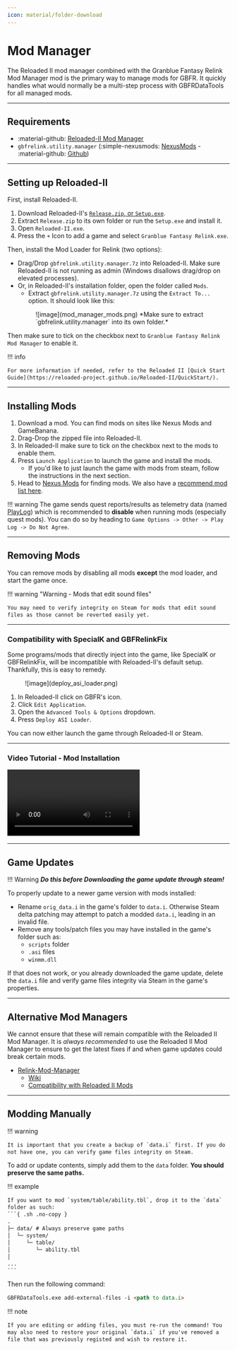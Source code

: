 ```yaml
---
icon: material/folder-download
---
```


# Mod Manager

The Reloaded II mod manager combined with the Granblue Fantasy Relink Mod Manager mod is the primary way to manage mods for GBFR. It quickly handles what would normally be a multi-step process with GBFRDataTools for all managed mods.

---

## Requirements

* :material-github: [Reloaded-II Mod Manager](https://github.com/Reloaded-Project/Reloaded-II/releases)
* `gbfrelink.utility.manager` (:simple-nexusmods: [NexusMods](https://www.nexusmods.com/granbluefantasyrelink/mods/526) - :material-github: [Github](https://github.com/WistfulHopes/gbfrelink.utility.manager/releases))

---

## Setting up Reloaded-II

First, install Reloaded-II.

1. Download Reloaded-II's [`Release.zip`, or `Setup.exe`](https://github.com/Reloaded-Project/Reloaded-II/releases).
2. Extract `Release.zip` to its own folder or run the `Setup.exe` and install it.
3. Open `Reloaded-II.exe`.
4. Press the `+` Icon to add a game and select `Granblue Fantasy Relink.exe`.

Then, install the Mod Loader for Relink (two options):

* Drag/Drop `gbfrelink.utility.manager.7z` into Reloaded-II. Make sure Reloaded-II is not running as admin (Windows disallows drag/drop on elevated processes).
* Or, in Reloaded-II's installation folder, open the folder called `Mods`.
    * Extract `gbfrelink.utility.manager.7z` using the `Extract To...` option. It should look like this:
    <figure markdown>
    ![image](mod_manager_mods.png)
    *Make sure to extract `gbfrelink.utility.manager` into its own folder.*
    </figure>

Then make sure to tick on the checkbox next to `Granblue Fantasy Relink Mod Manager` to enable it.

!!! info

    For more information if needed, refer to the Reloaded II [Quick Start Guide](https://reloaded-project.github.io/Reloaded-II/QuickStart/).

---

## Installing Mods

1. Download a mod. You can find mods on sites like Nexus Mods and GameBanana.
2. Drag-Drop the zipped file into Reloaded-II.
3. In Reloaded-II make sure to tick on the checkbox next to the mods to enable them.
4. Press `Launch Application` to launch the game and install the mods.
    * If you'd like to just launch the game with mods from steam, follow the instructions in the next section.
5. Head to [Nexus Mods](https://www.nexusmods.com/granbluefantasyrelink/mods/) for finding mods. We also have a [recommend mod list here](recommended_mods_tools.md).

!!! warning
    The game sends quest reports/results as telemetry data (named [PlayLog](../resources/re/api.md#playlog-endpoints)) which is recommended to **disable** when running mods (especially quest mods). You can do so by heading to `Game Options -> Other -> Play Log -> Do Not Agree`.

---

## Removing Mods

You can remove mods by disabling all mods **except** the mod loader, and start the game once.

!!! warning "Warning - Mods that edit sound files"

    You may need to verify integrity on Steam for mods that edit sound files as those cannot be reverted easily yet.

---

### Compatibility with SpecialK and GBFRelinkFix

Some programs/mods that directly inject into the game, like SpecialK or GBFRelinkFix, will be incompatible with Reloaded-II's default setup. Thankfully, this is easy to remedy.

<figure markdown>
![image](deploy_asi_loader.png)
</figure>

1. In Reloaded-II click on GBFR's icon.
2. Click `Edit Application`.
3. Open the `Advanced Tools & Options` dropdown.
4. Press `Deploy ASI Loader`.

You can now either launch the game through Reloaded-II or Steam.

---

### Video Tutorial - Mod Installation

<video controls>
    <source src="../GBFR Reloaded-II and Mod Installation Guide.mp4" type="video/mp4">
</video>


---

## Game Updates

!!! Warning
    ***Do this before Downloading the game update through steam!***

To properly update to a newer game version with mods installed:

* Rename `orig_data.i` in the game's folder to `data.i`. Otherwise Steam delta patching may attempt to patch a modded `data.i`, leading in an invalid file.
* Remove any tools/patch files you may have installed in the game's folder such as: 
    * `scripts` folder
    * `.asi` files 
    * `winmm.dll`

If that does not work, or you already downloaded the game update, delete the `data.i` file and verify game files integrity via Steam in the game's properties.

---

## Alternative Mod Managers

We cannot ensure that these will remain compatible with the Reloaded II Mod Manager. It is *always recommended* to use the Reloaded II Mod Manager to ensure to get the latest fixes if and when game updates could break certain mods.

* [Relink-Mod-Manager](https://github.com/Zetas-Workshop/Relink-Mod-Manager) 
    * [Wiki](https://github.com/Zetas-Workshop/Relink-Mod-Manager/wiki)
    * [Compatibility with Reloaded II Mods](https://github.com/Zetas-Workshop/Relink-Mod-Manager/wiki/Importing-Reloaded-II-Mod-Packs)

---

## Modding Manually

!!! warning

    It is important that you create a backup of `data.i` first. If you do not have one, you can verify game files integrity on Steam.


To add or update contents, simply add them to the `data` folder. **You should preserve the same paths.**

!!! example

    If you want to mod `system/table/ability.tbl`, drop it to the `data` folder as such:
    ```{ .sh .no-copy }
    .
    ├─ data/ # Always preserve game paths
    │  └─ system/
    │     └─ table/
    │        └─ ability.tbl
    │
    ...
    ```

Then run the following command:
``` markdown title="Command"
GBFRDataTools.exe add-external-files -i <path to data.i> 
```

!!! note

    If you are editing or adding files, you must re-run the command! You may also need to restore your original `data.i` if you've removed a file that was previously registed and wish to restore it.